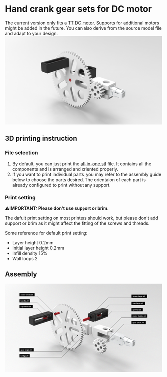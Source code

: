 # Hand crank gear sets for DC motor

The current version only fits a [TT DC motor](https://www.adafruit.com/product/3777). Supports for additional motors might be added in the future. You can also derive from the source model file and adapt to your design.
![A hand crank gear sets for TT dc motor](./images/assemble.jpg)

## 3D printing instruction

### File selection

1. By default, you can just print the [all-in-one.stl](./all-in-one.stl) file. It contains all the components and is arranged and oriented properly.
2. If you want to print individual parts, you may refer to the assembly guide below to choose the parts desired. The orientaion of each part is already configured to print without any support.

### Print setting

:warning:**IMPORTANT: Please don't use support or brim.**

The dafult print setting on most printers should work, but please don't add support or brim as it might affect the fitting of the screws and threads.

Some reference for default print setting:

- Layer height 0.2mm
- Initial layer height 0.2mm
- Infill density 15%
- Wall loops 2

## Assembly

![An assembly image for the hand crank gear set](./images/instruction.jpg)
